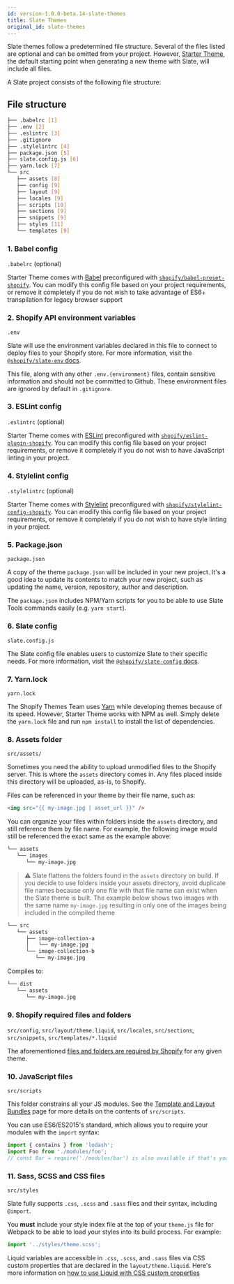 ```yaml
---
id: version-1.0.0-beta.14-slate-themes
title: Slate Themes
original_id: slate-themes
---
```


Slate themes follow a predetermined file structure. Several of the files listed are optional and can be omitted from your project. However, [Starter Theme](https://github.com/Shopify/starter-theme/), the default starting point when generating a new theme with Slate, will include all files.

A Slate project consists of the following file structure:

## File structure

```bash
├── .babelrc [1]
├── .env [2]
├── .eslintrc [3]
├── .gitignore
├── .stylelintrc [4]
├── package.json [5]
├── slate.config.js [6]
├── yarn.lock [7]
└── src
   ├── assets [8]
   ├── config [9]
   ├── layout [9]
   ├── locales [9]
   ├── scripts [10]
   ├── sections [9]
   ├── snippets [9]
   ├── styles [11]
   └── templates [9]
```

### 1. Babel config

`.babelrc` (optional)

Starter Theme comes with [Babel](https://babeljs.io/) preconfigured with [`shopify/babel-preset-shopify`](https://github.com/Shopify/babel-preset-shopify). You can modify this config file based on your project requirements, or remove it completely if you do not wish to take advantage of ES6+ transpilation for legacy browser support

### 2. Shopify API environment variables

`.env`

Slate will use the environment variables declared in this file to connect to deploy files to your Shopify store. For more information, visit the [`@shopify/slate-env` docs](deploy-environments).

This file, along with any other `.env.{environment}` files, contain sensitive information and should not be committed to Github. These environment files are ignored by default in `.gitignore`.

### 3. ESLint config

`.eslintrc` (optional)

Starter Theme comes with [ESLint](https://eslint.org/) preconfigured with [`shopify/eslint-plugin-shopify`](https://github.com/Shopify/eslint-plugin-shopify). You can modify this config file based on your project requirements, or remove it completely if you do not wish to have JavaScript linting in your project.

### 4. Stylelint config

`.stylelintrc` (optional)

Starter Theme comes with [Stylelint](https://stylelint.io/) preconfigured with [`shopify/stylelint-config-shopify`](https://github.com/Shopify/stylelint-config-shopify). You can modify this config file based on your project requirements, or remove it completely if you do not wish to have style linting in your project.

### 5. Package.json

`package.json`

A copy of the theme `package.json` will be included in your new project. It's a good idea to update its contents to match your new project, such as updating the name, version, repository, author and description.

The `package.json` includes NPM/Yarn scripts for you to be able to use Slate Tools commands easily (e.g. `yarn start`).

### 6. Slate config

`slate.config.js`

The Slate config file enables users to customize Slate to their specific needs. For more information, visit the [`@shopify/slate-config` docs](slate-configuration).

### 7. Yarn.lock

`yarn.lock`

The Shopify Themes Team uses [Yarn](https://yarnpkg.com/en/) while developing themes because of its speed. However, Starter Theme works with NPM as well. Simply delete the `yarn.lock` file and run `npm install` to install the list of dependencies.

### 8. Assets folder

`src/assets/`

Sometimes you need the ability to upload unmodified files to the Shopify server. This is where the `assets` directory comes in. Any files placed inside this directory will be uploaded, as-is, to Shopify.

Files can be referenced in your theme by their file name, such as:

```html
<img src="{{ my-image.jpg | asset_url }}" />
```

You can organize your files within folders inside the `assets` directory, and still reference them by file name. For example, the following image would still be referenced the exact same as the example above:

```bash
└── assets
   └── images
      └── my-image.jpg
```

> ⚠ Slate flattens the folders found in the `assets` directory on build. If you decide to use folders inside your assets directory, avoid duplicate file names because only one file with that file name can exist when the Slate theme is built. The example below shows two images with the same name `my-image.jpg` resulting in only one of the images being included in the compiled theme

```bash
└── src
   └── assets
      ├── image-collection-a
      │   └── my-image.jpg
      └── image-collection-b
         └── my-image.jpg
```

Compiles to:

```bash
└── dist
   └── assets
      └── my-image.jpg
```

### 9. Shopify required files and folders

`src/config`, `src/layout/theme.liquid`, `src/locales`, `src/sections`, `src/snippets`, `src/templates/*.liquid`

The aforementioned [files and folders are required by Shopify](https://help.shopify.com/themes/development/templates) for any given theme.

### 10. JavaScript files

`src/scripts`

This folder constrains all your JS modules. See the [Template and Layout Bundles](template-and-layout-bundles) page for more details on the contents of `src/scripts`.

You can use ES6/ES2015's standard, which allows you to require your modules with the `import` syntax:

```js
import { contains } from 'lodash';
import Foo from './modules/foo';
// const Bar = require('./modules/bar') is also available if that's your jam!
```

### 11. Sass, SCSS and CSS files

`src/styles`

Slate fully supports `.css`, `.scss` and `.sass` files and their syntax, including `@import`.

You **must** include your style index file at the top of your `theme.js` file for Webpack to be able to load your styles into its build process. For example:

```js
import '../styles/theme.scss';
```

Liquid variables are accessible in `.css`, `.scss`, and `.sass` files via CSS custom properties that are declared in the `layout/theme.liquid`. Here's more information on [how to use Liquid with CSS custom properties](docs/styles-with-liquid#liquid-with-css-custom-properties)
